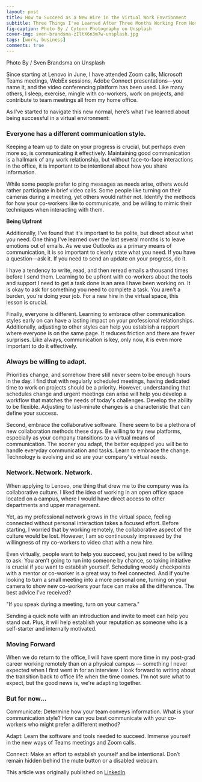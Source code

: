 ```yaml
---
layout: post
title: How to Succeed as a New Hire in the Virtual Work Envrionment 
subtitle: Three Things I've Learned After Three Months Working From Home
fig-caption: Photo By / Cytonn Photography on Unsplash
cover-img: sven-brandsma-zIltX6n3m7w-unsplash.jpg
tags: [work, business]
comments: true
---
```

Photo By / Sven Brandsma on Unsplash

Since starting at Lenovo in June, I have attended Zoom calls, Microsoft Teams meetings, WebEx sessions, Adobe Connect presentations—you name it, and the video conferencing platform has been used. Like many others, I sleep, exercise, mingle with co-workers, work on projects, and contribute to team meetings all from my home office. 

As I've started to navigate this new normal, here’s what I’ve learned about being successful in a virtual environment:

### Everyone has a different communication style. 

Keeping a team up to date on your progress is crucial, but perhaps even more so, is communicating it effectively. Maintaining good communication is a hallmark of any work relationship, but without face-to-face interactions in the office, it is important to be intentional about how you share information. 

While some people prefer to ping messages as needs arise, others would rather participate in brief video calls. Some people like turning on their cameras during a meeting, yet others would rather not. Identify the methods for how your co-workers like to communicate, and be willing to mimic their techniques when interacting with them.

**Being Upfront**

Additionally, I've found that it's important to be polite, but direct about what you need. One thing I've learned over the last several months is to leave emotions out of emails. As we use Outlooks as a primary means of communication, it is so important to clearly state what you need. If you have a question—ask it. If you need to send an update on your progress, do it.

I have a tendency to write, read, and then reread emails a thousand times before I send them. Learning to be upfront with co-workers about the tools and support I need to get a task done is an area I have been working on. It is okay to ask for something you need to complete a task. You aren't a burden, you're doing your job. For a new hire in the virtual space, this lesson is crucial.

Finally, everyone is different. Learning to embrace other communication styles early on can have a lasting impact on your professional relationships. Additionally, adjusting to other styles can help you establish a rapport where everyone is on the same page. It reduces friction and there are fewer surprises. Like always, communication is key, only now, it is even more important to do it effectively.

### Always be willing to adapt.

Priorities change, and somehow there still never seem to be enough hours in the day. I find that with regularly scheduled meetings, having dedicated time to work on projects should be a priority. However, understanding that schedules change and urgent meetings can arise will help you develop a workflow that matches the needs of today's challenges. Develop the ability to be flexible. Adjusting to last-minute changes is a characteristic that can define your success. 

Second, embrace the collaborative software. There seem to be a plethora of new collaboration methods these days. Be willing to try new platforms, especially as your company transitions to a virtual means of communication. The sooner you adapt, the better equipped you will be to handle everyday communication and tasks. Learn to embrace the change. Technology is evolving and so are your company's virtual needs.

### Network. Network. Network.

When applying to Lenovo, one thing that drew me to the company was its collaborative culture. I liked the idea of working in an open office space located on a campus, where I would have direct access to other departments and upper management.

Yet, as my professional network grows in the virtual space, feeling connected without personal interaction takes a focused effort. Before starting, I worried that by working remotely, the collaborative aspect of the culture would be lost. However, I am so continuously impressed by the willingness of my co-workers to video chat with a new hire.

Even virtually, people want to help you succeed, you just need to be willing to ask. You aren’t going to run into someone by chance, so taking initiative is crucial if you want to establish yourself. Scheduling weekly checkpoints with a mentor or co-worker is a great way to feel connected. And if you’re looking to turn a small meeting into a more personal one, turning on your camera to show new co-workers your face can make all the difference. The best advice I’ve received?

"If you speak during a meeting, turn on your camera."

Sending a quick note with an introduction and invite to meet can help you stand out. Plus, it will help establish your reputation as someone who is a self-starter and internally motivated. 

### Moving Forward

When we do return to the office, I will have spent more time in my post-grad career working remotely than on a physical campus — something I never expected when I first went in for an interview. I look forward to writing about the transition back to office life when the time comes. I'm not sure what to expect, but the good news is, we're adapting together.

### But for now…

Communicate: Determine how your team conveys information. What is your communication style? How can you best communicate with your co-workers who might prefer a different method?

Adapt: Learn the software and tools needed to succeed. Immerse yourself in the new ways of Teams meetings and Zoom calls. 

Connect: Make an effort to establish yourself and be intentional. Don’t remain hidden behind the mute button or a disabled webcam. 

This article was originally published on [LinkedIn](https://www.linkedin.com/pulse/three-things-ive-learned-after-months-working-from-home-kayla-coghlan/).  
